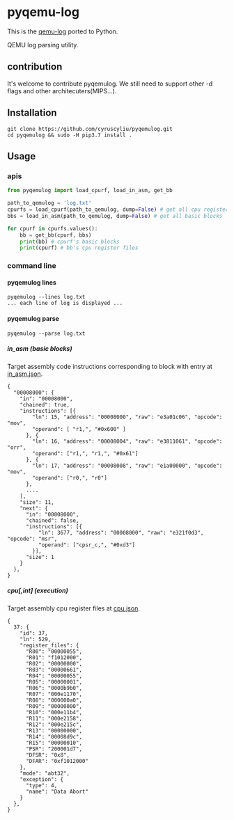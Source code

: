 # pyqemu-log

This is the [qemu-log](https://github.com/organix/qemu-log) ported to Python.

QEMU log parsing utility.

## contribution
It's welcome to contribute pyqemulog. We still need to support other -d flags and other architecuters(MIPS...).

## Installation
```shell script
git clone https://github.com/cyruscyliu/pyqemulog.git 
cd pyqemulog && sudo -H pip3.7 install .
```

## Usage

### apis
```python
from pyqemulog import load_cpurf, load_in_asm, get_bb

path_to_qemulog = 'log.txt'
cpurfs = load_cpurf(path_to_qemulog, dump=False) # get all cpu register files
bbs = load_in_asm(path_to_qemulog, dump=False) # get all basic blocks

for cpurf in cpurfs.values():
    bb = get_bb(cpurf, bbs)
    print(bb) # cpurf's basic blocks
    print(cpurf) # bb's cpu register files
```

### command line

#### pyqemulog lines
```shell script
pyqemulog --lines log.txt
... each line of log is displayed ...
```

#### pyqemulog parse
```shell script
pyqemulog --parse log.txt
```

##### in_asm (basic blocks)
Target assembly code instructions corresponding to block with entry at [in_asm.json](in_asm.json).
```text
{
  "00008000": {
    "in": "00008000",
    "chained": true,
    "instructions": [{ 
        "ln": 15, "address": "00008000", "raw": "e3a01c06", "opcode": "mov",
        "operand": [ "r1,", "#0x600" ]
      }, {
        "ln": 16, "address": "00008004", "raw": "e3811061", "opcode": "orr",
        "operand": ["r1,", "r1,", "#0x61"]
      }, {
        "ln": 17, "address": "00008008", "raw": "e1a00000", "opcode": "mov",
        "operand": ["r0,", "r0"]
      },
      ....
    ],
    "size": 11,
    "next": {
      "in": "00008000",
      "chained": false,
      "instructions": [{
          "ln": 3677, "address": "00008000", "raw": "e321f0d3", "opcode": "msr",
          "operand": ["cpsr_c,", "#0xd3"]
        }],
      "size": 1
    }
  },
}
```
##### cpu[,int] (execution)
Target assembly cpu register files at [cpu.json](cpu.json).
```text
{
  37: {
    "id": 37,
    "ln": 529,
    "register_files": {
      "R00": "00000055",
      "R01": "f1012000",
      "R02": "00000000",
      "R03": "00000661",
      "R04": "00000055",
      "R05": "00000001",
      "R06": "0000b9b0",
      "R07": "000e1170",
      "R08": "000000a0",
      "R09": "00000000",
      "R10": "000e11b4",
      "R11": "000e2158",
      "R12": "000e215c",
      "R13": "00000000",
      "R14": "00008d9c",
      "R15": "00000010",
      "PSR": "200001d7",
      "DFSR": "0x8",
      "DFAR": "0xf1012000"
    },
    "mode": "abt32",
    "exception": {
      "type": 4,
      "name": "Data Abort"
    }
  },
}
```

